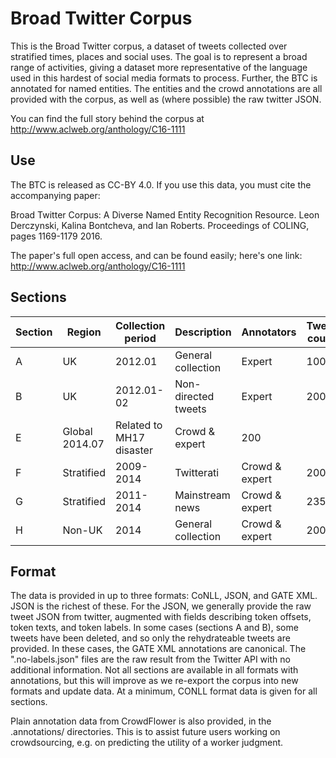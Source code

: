 # Broad Twitter Corpus

This is the Broad Twitter corpus, a dataset of tweets collected over stratified times, places and social uses. The goal is to represent a broad range of activities, giving a dataset more representative of the language used in this hardest of social media formats to process. Further, the BTC is annotated for named entities. The entities and the crowd annotations are all provided with the corpus, as well as (where possible) the raw twitter JSON.

You can find the full story behind the corpus at http://www.aclweb.org/anthology/C16-1111

## Use

The BTC is released as CC-BY 4.0. If you use this data, you must cite the accompanying paper:

  Broad Twitter Corpus: A Diverse Named Entity Recognition Resource. Leon Derczynski, Kalina Bontcheva, and Ian Roberts. Proceedings of COLING, pages 1169-1179 2016.

The paper's full open access, and can be found easily; here's one link: http://www.aclweb.org/anthology/C16-1111

## Sections

Section|Region|Collection period|Description|Annotators|Tweet count
---|---|---|---|---|---
A | UK| 2012.01| General collection |Expert| 1000
B |UK |2012.01-02 |Non-directed tweets |Expert |2000
E |Global 2014.07| Related to MH17 disaster| Crowd & expert |200
F |Stratified |2009-2014| Twitterati |Crowd & expert |2000
G |Stratified| 2011-2014| Mainstream news| Crowd & expert| 2351
H |Non-UK| 2014 |General collection |Crowd & expert |2000

## Format

The data is provided in up to three formats: CoNLL, JSON, and GATE XML. JSON is the richest of these. For the JSON, we generally provide the raw tweet JSON from twitter, augmented with fields describing token offsets, token texts, and token labels. In some cases (sections A and B), some tweets have been deleted, and so only the rehydrateable tweets are provided. In these cases, the GATE XML annotations are canonical. The ".no-labels.json" files are the raw result from the Twitter API with no additional information. Not all sections are available in all formats with annotations, but this will improve as we re-export the corpus into new formats and update data. At a minimum, CONLL format data is given for all sections.

Plain annotation data from CrowdFlower is also provided, in the .annotations/ directories. This is to assist future users working on crowdsourcing, e.g. on predicting the utility of a worker judgment.